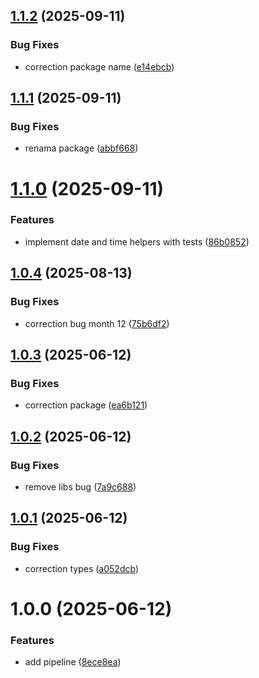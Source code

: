 ## [1.1.2](https://github.com/joelsonm/date-helpers/compare/v1.1.1...v1.1.2) (2025-09-11)


### Bug Fixes

* correction package name ([e14ebcb](https://github.com/joelsonm/date-helpers/commit/e14ebcbbe75d0a413913749ab42be6949e0077ed))

## [1.1.1](https://github.com/joelsonm/date-append-offset/compare/v1.1.0...v1.1.1) (2025-09-11)


### Bug Fixes

* renama package ([abbf668](https://github.com/joelsonm/date-append-offset/commit/abbf6689f9a06dc090f5390d65faf37077c349d7))

# [1.1.0](https://github.com/joelsonm/date-append-offset/compare/v1.0.4...v1.1.0) (2025-09-11)


### Features

* implement date and time helpers with tests ([86b0852](https://github.com/joelsonm/date-append-offset/commit/86b08528bed3d0bacf3b1555e9a7f536ba62c330))

## [1.0.4](https://github.com/joelsonm/date-append-offset/compare/v1.0.3...v1.0.4) (2025-08-13)


### Bug Fixes

* correction bug month 12 ([75b6df2](https://github.com/joelsonm/date-append-offset/commit/75b6df22bd10d5189bfebf02b72971e5bffd0756))

## [1.0.3](https://github.com/joelsonm/date-append-offset/compare/v1.0.2...v1.0.3) (2025-06-12)


### Bug Fixes

* correction package ([ea6b121](https://github.com/joelsonm/date-append-offset/commit/ea6b12161753d310e5fd235d2b67b1ee4c15fdc4))

## [1.0.2](https://github.com/joelsonm/date-append-offset/compare/v1.0.1...v1.0.2) (2025-06-12)


### Bug Fixes

* remove libs bug ([7a9c688](https://github.com/joelsonm/date-append-offset/commit/7a9c68810343b546324ecda2444a50b009f126ed))

## [1.0.1](https://github.com/joelsonm/date-append-offset/compare/v1.0.0...v1.0.1) (2025-06-12)


### Bug Fixes

* correction types ([a052dcb](https://github.com/joelsonm/date-append-offset/commit/a052dcb2a7224d487a3569750004c803874e0099))

# 1.0.0 (2025-06-12)


### Features

* add pipeline ([8ece8ea](https://github.com/joelsonm/date-append-offset/commit/8ece8eabc837bc04a63d33f26ea86702f5a3d72a))
